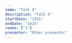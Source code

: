 ```yaml
---
name: "Talk 4"
description: "Talk 4"
startDate: "1355"
endDate: "1425"
rooms: ["1"]
presenter: "Other presenter"
---
```


